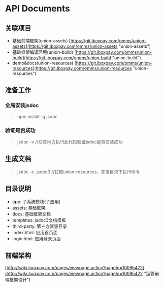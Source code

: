 # API Documents
## 关联项目 ##
- 基础前端框架(union-assets) [https://git.iboxpay.com/omms/union-assets](https://git.iboxpay.com/omms/union-assets "union-assets")
- 基础框架编译环境(union-build) [https://git.iboxpay.com/omms/union-build](https://git.iboxpay.com/omms/union-build "union-build")
- demo&docs(union-resources) [https://git.iboxpay.com/omms/union-resources](https://git.iboxpay.com/omms/union-resources "union-resources")

## 准备工作 ##

### 全局安装jsdoc ###
> npm install -g jsdoc

### 验证是否成功 ###
> jsdoc -v //任意地方执行此代码验证jsdoc是否安装成功

## 生成文档 ##
> jsdoc -c .jsdoc3 //拉取union-resources，在根目录下执行命令

## 目录说明 ##
- app: 子系统模块(子应用)
- assets: 基础框架
- docs: 基础框架文档
- templates: jsdoc3文档模板
- third-party: 第三方资源目录
- index.html: 应用首页面
- login.html: 应用登录页面

## 前端架构 ##
[http://wiki.iboxpay.com/pages/viewpage.action?pageId=10095422](http://wiki.iboxpay.com/pages/viewpage.action?pageId=10095422 "运管前端框架设计")


